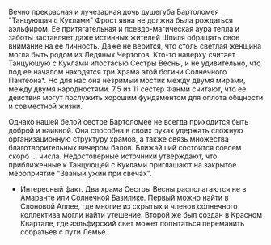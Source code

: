 Вечно прекрасная и лучезарная дочь душегуба Бартоломея "Танцующая с Куклами" Фрост явна не должна была рождаться аэльфиром. Ее притягательная и псевдо-магическая аура тепла и заботы заставляет даже истинных жителей Шпиля обращать свое внимание на ее личность. Даже не верится, что столь светлая женщина могла быть родом из Ледяных Чертогов. Кто-то наверху считает Танцующую с Куклами ипостасью Сестры Весны, и не удивительно, что под ее началом находятся три Храма этой богини Солнечного Пантеона*. Но для нас она незримый мостик между двумя мирами, между двумя народностями. 7,5 из 11 сестер Фанми считают, что ее действия могут послужить хорошим фундаментом для оплота общности и совместной жизни. 

Однако нашей белой сестре Бартоломее не всегда приходится быть доброй и наивной. Она способна в своих руках удержать сложную организационную структуру храмов, а также связь множества благотворительных вечером балов. Ближайший состоится совсем скоро ... числа. Недостоверные источники утверждают, что приближенные к Танцующей с Куклами приглашают на закрытое мероприятие "Званый ужин при свечах".

* Интересный факт. Два храма Сестры Весны располагаются не в Амаранте или Солнечной Базилике. Первый можно найти в Слоновой Аллее, где многие из скрытых и членов солнечного коллектива могли найти утешение. Второй же был создан в Красном Квартале, где аэльфирский свет может попытаться переманить собратьев с пути Лемье.